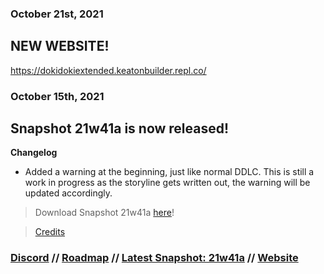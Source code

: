 ### October 21st, 2021
## NEW WEBSITE!
https://dokidokiextended.keatonbuilder.repl.co/

### October 15th, 2021
## Snapshot 21w41a is now released!
**__Changelog__**
- Added a warning at the beginning, just like normal DDLC. This is still a work in progress as the storyline gets written out, the warning will be updated accordingly.
> Download Snapshot 21w41a [here](https://github.com/keatonbuilder/dde/releases/download/snap-21w41a/21w41a.zip)!

> [Credits](https://github.com/keatonbuilder/dde/releases/download/snap-21w41a/Credits.txt)
### [Discord](https://discord.gg/eMTNBhrWGG) // [Roadmap](https://doki-extended.notion.site/0eca9a10ef304293841c04cf554eb939?v=2789a2bffb194bd484e824164c509873) // [Latest Snapshot: 21w41a](https://github.com/keatonbuilder/dde/releases/tag/snap-21w41a) // [Website](https://dokidokiextended.keatonbuilder.repl.co/)
